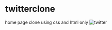 # twitterclone
home page clone using css and html only
![twitter](https://user-images.githubusercontent.com/115239975/222327993-0b374741-dfbd-49ee-85cc-ebc1e65f7f61.gif)
